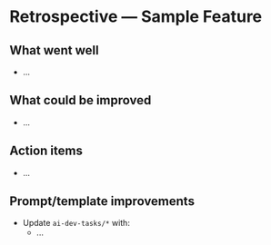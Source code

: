 # Retrospective — Sample Feature

## What went well
- ...

## What could be improved
- ...

## Action items
- ...

## Prompt/template improvements
- Update `ai-dev-tasks/*` with:
  - ...
